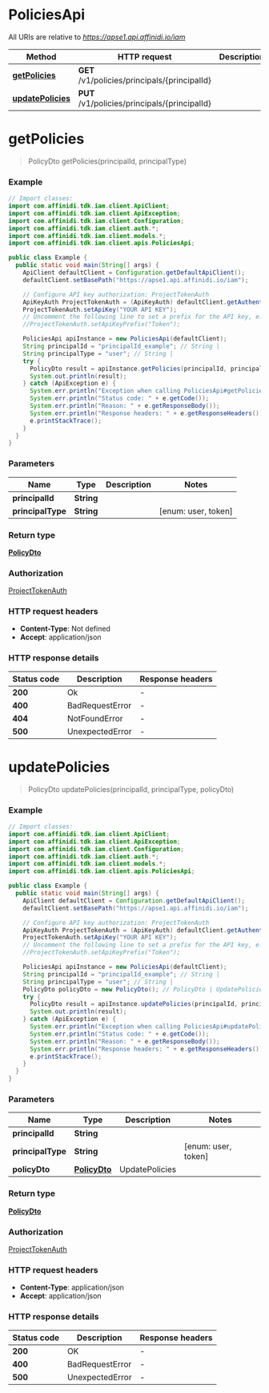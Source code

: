 # PoliciesApi

All URIs are relative to *https://apse1.api.affinidi.io/iam*

| Method                                              | HTTP request                                  | Description |
| --------------------------------------------------- | --------------------------------------------- | ----------- |
| [**getPolicies**](PoliciesApi.md#getPolicies)       | **GET** /v1/policies/principals/{principalId} |             |
| [**updatePolicies**](PoliciesApi.md#updatePolicies) | **PUT** /v1/policies/principals/{principalId} |             |

<a id="getPolicies"></a>

# **getPolicies**

> PolicyDto getPolicies(principalId, principalType)

### Example

```java
// Import classes:
import com.affinidi.tdk.iam.client.ApiClient;
import com.affinidi.tdk.iam.client.ApiException;
import com.affinidi.tdk.iam.client.Configuration;
import com.affinidi.tdk.iam.client.auth.*;
import com.affinidi.tdk.iam.client.models.*;
import com.affinidi.tdk.iam.client.apis.PoliciesApi;

public class Example {
  public static void main(String[] args) {
    ApiClient defaultClient = Configuration.getDefaultApiClient();
    defaultClient.setBasePath("https://apse1.api.affinidi.io/iam");

    // Configure API key authorization: ProjectTokenAuth
    ApiKeyAuth ProjectTokenAuth = (ApiKeyAuth) defaultClient.getAuthentication("ProjectTokenAuth");
    ProjectTokenAuth.setApiKey("YOUR API KEY");
    // Uncomment the following line to set a prefix for the API key, e.g. "Token" (defaults to null)
    //ProjectTokenAuth.setApiKeyPrefix("Token");

    PoliciesApi apiInstance = new PoliciesApi(defaultClient);
    String principalId = "principalId_example"; // String |
    String principalType = "user"; // String |
    try {
      PolicyDto result = apiInstance.getPolicies(principalId, principalType);
      System.out.println(result);
    } catch (ApiException e) {
      System.err.println("Exception when calling PoliciesApi#getPolicies");
      System.err.println("Status code: " + e.getCode());
      System.err.println("Reason: " + e.getResponseBody());
      System.err.println("Response headers: " + e.getResponseHeaders());
      e.printStackTrace();
    }
  }
}
```

### Parameters

| Name              | Type       | Description | Notes               |
| ----------------- | ---------- | ----------- | ------------------- |
| **principalId**   | **String** |             |                     |
| **principalType** | **String** |             | [enum: user, token] |

### Return type

[**PolicyDto**](PolicyDto.md)

### Authorization

[ProjectTokenAuth](../README.md#ProjectTokenAuth)

### HTTP request headers

- **Content-Type**: Not defined
- **Accept**: application/json

### HTTP response details

| Status code | Description     | Response headers |
| ----------- | --------------- | ---------------- |
| **200**     | Ok              | -                |
| **400**     | BadRequestError | -                |
| **404**     | NotFoundError   | -                |
| **500**     | UnexpectedError | -                |

<a id="updatePolicies"></a>

# **updatePolicies**

> PolicyDto updatePolicies(principalId, principalType, policyDto)

### Example

```java
// Import classes:
import com.affinidi.tdk.iam.client.ApiClient;
import com.affinidi.tdk.iam.client.ApiException;
import com.affinidi.tdk.iam.client.Configuration;
import com.affinidi.tdk.iam.client.auth.*;
import com.affinidi.tdk.iam.client.models.*;
import com.affinidi.tdk.iam.client.apis.PoliciesApi;

public class Example {
  public static void main(String[] args) {
    ApiClient defaultClient = Configuration.getDefaultApiClient();
    defaultClient.setBasePath("https://apse1.api.affinidi.io/iam");

    // Configure API key authorization: ProjectTokenAuth
    ApiKeyAuth ProjectTokenAuth = (ApiKeyAuth) defaultClient.getAuthentication("ProjectTokenAuth");
    ProjectTokenAuth.setApiKey("YOUR API KEY");
    // Uncomment the following line to set a prefix for the API key, e.g. "Token" (defaults to null)
    //ProjectTokenAuth.setApiKeyPrefix("Token");

    PoliciesApi apiInstance = new PoliciesApi(defaultClient);
    String principalId = "principalId_example"; // String |
    String principalType = "user"; // String |
    PolicyDto policyDto = new PolicyDto(); // PolicyDto | UpdatePolicies
    try {
      PolicyDto result = apiInstance.updatePolicies(principalId, principalType, policyDto);
      System.out.println(result);
    } catch (ApiException e) {
      System.err.println("Exception when calling PoliciesApi#updatePolicies");
      System.err.println("Status code: " + e.getCode());
      System.err.println("Reason: " + e.getResponseBody());
      System.err.println("Response headers: " + e.getResponseHeaders());
      e.printStackTrace();
    }
  }
}
```

### Parameters

| Name              | Type                          | Description    | Notes               |
| ----------------- | ----------------------------- | -------------- | ------------------- |
| **principalId**   | **String**                    |                |                     |
| **principalType** | **String**                    |                | [enum: user, token] |
| **policyDto**     | [**PolicyDto**](PolicyDto.md) | UpdatePolicies |                     |

### Return type

[**PolicyDto**](PolicyDto.md)

### Authorization

[ProjectTokenAuth](../README.md#ProjectTokenAuth)

### HTTP request headers

- **Content-Type**: application/json
- **Accept**: application/json

### HTTP response details

| Status code | Description     | Response headers |
| ----------- | --------------- | ---------------- |
| **200**     | OK              | -                |
| **400**     | BadRequestError | -                |
| **500**     | UnexpectedError | -                |
